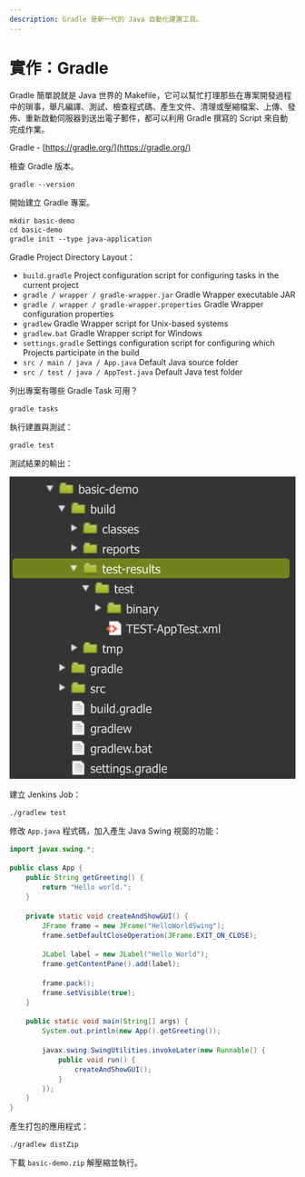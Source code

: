 ```yaml
---
description: Gradle 是新一代的 Java 自動化建置工具。
---
```


# 實作：Gradle

Gradle 簡單說就是 Java 世界的 Makefile，它可以幫忙打理那些在專案開發過程中的瑣事，舉凡編譯、測試、檢查程式碼、產生文件、清理或壓縮檔案、上傳、發佈、重新啟動伺服器到送出電子郵件，都可以利用 Gradle 撰寫的 Script 來自動完成作業。

Gradle - [https://gradle.org/](https://gradle.org/)

檢查 Gradle 版本。

```text
gradle --version
```

開始建立 Gradle 專案。

```text
mkdir basic-demo
cd basic-demo
gradle init --type java-application
```

Gradle Project Directory Layout：

* `build.gradle`  Project configuration script for configuring tasks in the current project
* `gradle / wrapper / gradle-wrapper.jar` Gradle Wrapper executable JAR
* `gradle / wrapper / gradle-wrapper.properties` Gradle Wrapper configuration properties
* `gradlew` Gradle Wrapper script for Unix-based systems
* `gradlew.bat` Gradle Wrapper script for Windows
* `settings.gradle` Settings configuration script for configuring which Projects participate in the build
* `src / main / java / App.java` Default Java source folder
* `src / test / java / AppTest.java` Default Java test folder

列出專案有哪些 Gradle Task 可用？

```text
gradle tasks
```

執行建置與測試：

```text
gradle test
```

測試結果的輸出：

![](.gitbook/assets/image%20%288%29.png)

建立 Jenkins Job：

```text
./gradlew test
```

修改 `App.java` 程式碼，加入產生 Java Swing 視窗的功能：

```java
import javax.swing.*;

public class App {
    public String getGreeting() {
        return "Hello world.";
    }
    
    private static void createAndShowGUI() {
        JFrame frame = new JFrame("HelloWorldSwing");
        frame.setDefaultCloseOperation(JFrame.EXIT_ON_CLOSE);

        JLabel label = new JLabel("Hello World");
        frame.getContentPane().add(label);

        frame.pack();
        frame.setVisible(true);
    }

    public static void main(String[] args) {
        System.out.println(new App().getGreeting());

        javax.swing.SwingUtilities.invokeLater(new Runnable() {
            public void run() {
                createAndShowGUI();
            }
        });
    }
}
```

產生打包的應用程式：

```text
./gradlew distZip
```

下載 `basic-demo.zip` 解壓縮並執行。

